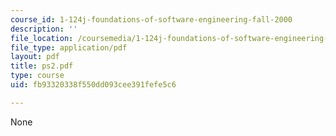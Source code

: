 ```yaml
---
course_id: 1-124j-foundations-of-software-engineering-fall-2000
description: ''
file_location: /coursemedia/1-124j-foundations-of-software-engineering-fall-2000/fb93320338f550dd093cee391fefe5c6_ps2.pdf
file_type: application/pdf
layout: pdf
title: ps2.pdf
type: course
uid: fb93320338f550dd093cee391fefe5c6

---
```

None